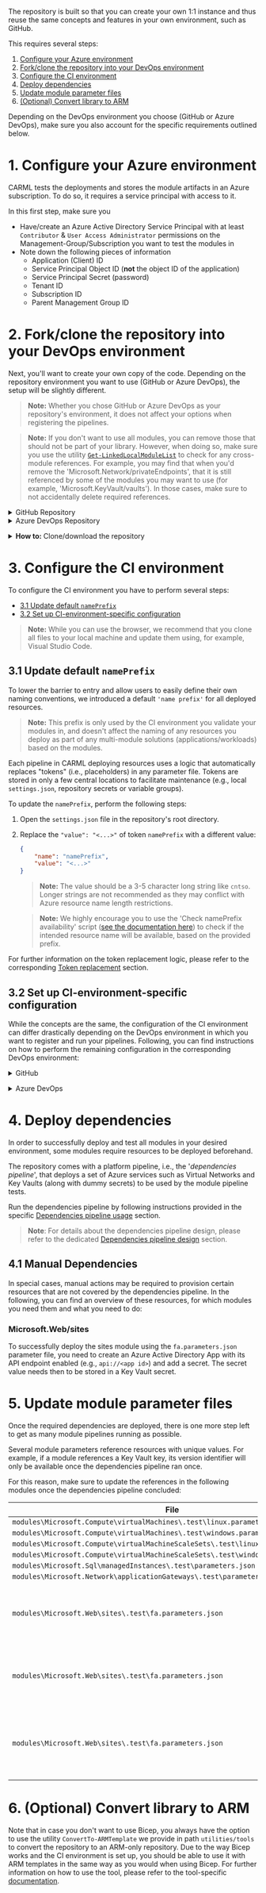 The repository is built so that you can create your own 1:1 instance and thus reuse the same concepts and features in your own environment, such as GitHub.

This requires several steps:

1. [Configure your Azure environment](#1-configure-your-azure-environment)
1. [Fork/clone the repository into your DevOps environment](#2-forkclone-the-repository-into-your-devops-environment)
1. [Configure the CI environment](#3-configure-the-ci-environment)
1. [Deploy dependencies](#4-deploy-dependencies)
1. [Update module parameter files](#5-update-module-parameter-files)
1. [(Optional) Convert library to ARM](#6-optional-convert-library-to-arm)

Depending on the DevOps environment you choose (GitHub or Azure DevOps), make sure you also account for the specific requirements outlined below.

# 1. Configure your Azure environment

CARML tests the deployments and stores the module artifacts in an Azure subscription. To do so, it requires a service principal with access to it.

In this first step, make sure you
- Have/create an Azure Active Directory Service Principal with at least `Contributor` & `User Access Administrator` permissions on the Management-Group/Subscription you want to test the modules in
- Note down the following pieces of information
  - Application (Client) ID
  - Service Principal Object ID (**not** the object ID of the application)
  - Service Principal Secret (password)
  - Tenant ID
  - Subscription ID
  - Parent Management Group ID

# 2. Fork/clone the repository into your DevOps environment

Next, you'll want to create your own copy of the code. Depending on the repository environment you want to use (GitHub or Azure DevOps), the setup will be slightly different.

> **Note:** Whether you chose GitHub or Azure DevOps as your repository's environment, it does not affect your options when registering the pipelines.

> **Note:** If you don't want to use all modules, you can remove those that should not be part of your library. However, when doing so, make sure you use the utility [`Get-LinkedLocalModuleList`](./Getting%20started%20-%20Get%20module%20cross-references) to check for any cross-module references. For example, you may find that when you'd remove the 'Microsoft.Network/privateEndpoints', that it is still referenced by some of the modules you may want to use (for example, 'Microsoft.KeyVault/vaults'). In those cases, make sure to not accidentally delete required references.

<details>
<summary>GitHub Repository</summary>

For GitHub, you have two choices depending on your planned repository visibility:
- In case of a **public** repository, we recommend to create a simple fork into the target organization. As the CARML source repository is public, a fork must be public too.
- If you need a **private** version instead, we recommend you create your target repository, download/clone the CARML repository (ref. 'how to' below) and upload the content to the created target repository
  > **Note:** This disables the feature to 'fetch' from the upstream (CARML) repository. As a result, you have to port upstream updates manually.

</details>

<details>
<summary>Azure DevOps Repository</summary>

For a **private** Azure DevOps git, we recommend you create your target repository, download/clone the CARML repository (ref. 'how to' below) and upload the content to the created target repository.
> **Note:** This disables the feature to 'fetch' from the upstream (CARML) repository. As a result, you have to port upstream updates manually.

</details>

<p><p>

<details>
<summary><b>How to:</b> Clone/download the repository</summary>
To save a local copy of the repository, you can either clone the repository or download it as a `.zip` file.
A clone is a direct reference to the source repository which enables you to pull updates as they happen in the source repository. To achieve this, you have to have `Git` installed and run the following command:

```PowerShell
  git clone 'https://github.com/Azure/ResourceModules.git'
```

from a command-line of your choice (e.g., PowerShell).

If you just want to have a copy of the repository's content, you can instead download it in `.zip` format. You can do this by navigating to the repository folder of your choice (for example, root), then select the `<> Code` button on the top left and click on `Download ZIP` on the opening blade.

 <img src="./media/GettingStarted/cloneDownloadRepo.JPG" alt="How to download repository" height="266">

Alternatively, you can also do the same with a specific release by navigating to the [releases](https://github.com/Azure/ResourceModules/releases) page, scroll to the `'Assets'` section at the bottom end of the release you'd like to get and download the packaged release (as it was when the release was created) with a simple click on the `'Source code'` package (e.g., `Source code (zip)`) itself.

  <img src="./media/SetupEnvironment/downloadZipRelease.png" alt="Download zip" height="150">

</details>

<p>

# 3. Configure the CI environment

To configure the CI environment you have to perform several steps:
- [3.1 Update default `namePrefix`](#31-update-default-nameprefix)
- [3.2 Set up CI-environment-specific configuration](#32-set-up-ci-environment-specific-configuration)

> **Note:** While you can use the browser, we recommend that you clone all files to your local machine and update them using, for example, Visual Studio Code.

## 3.1 Update default `namePrefix`

To lower the barrier to entry and allow users to easily define their own naming conventions, we introduced a default `'name prefix'` for all deployed resources.

> **Note:** This prefix is only used by the CI environment you validate your modules in, and doesn't affect the naming of any resources you deploy as part of any multi-module solutions (applications/workloads) based on the modules.

Each pipeline in CARML deploying resources uses a logic that automatically replaces "tokens" (i.e., placeholders) in any parameter file. Tokens are stored in only a few central locations to facilitate maintenance (e.g., local `settings.json`, repository secrets or variable groups).

To update the `namePrefix`, perform the following steps:

1. Open the `settings.json` file in the repository's root directory.

1. Replace the `"value": "<...>"` of token `namePrefix` with a different value:

    ```json
    {
        "name": "namePrefix",
        "value": "<...>"
    }
    ```
    > **Note:** The value should be a 3-5 character long string like `cntso`. Longer strings are not recommended as they may conflict with Azure resource name length restrictions.

    > **Note:** We highly encourage you to use the 'Check namePrefix availability' script ([see the documentation here](./Getting%20started%20-%20Check%20NamePrefix%20availability)) to check if the intended resource name will be available, based on the provided prefix.

 For further information on the token replacement logic, please refer to the corresponding [Token replacement](./The%20CI%20environment%20-%20Token%20replacement) section.

## 3.2 Set up CI-environment-specific configuration

While the concepts are the same, the configuration of the CI environment can differ drastically depending on the DevOps environment in which you want to register and run your pipelines. Following, you can find instructions on how to perform the remaining configuration in the corresponding DevOps environment:

<details>
<summary>GitHub</summary>

For _GitHub_, you have to perform the following environment-specific steps:
- [3.2.1 Set up secrets](#321-set-up-secrets)
- [3.2.2 Set up variables file](#322-set-up-variables-file)
- [3.2.3 Enable actions](#323-enable-actions)
- [3.2.4 Set R/W Workflow permissions](#324-set-rw-workflow-permissions)

### 3.2.1 Set up secrets

To use the environment's pipelines you should use the information you gathered during the [Azure setup](#1-configure-your-azure-environment) to set up the following repository secrets:

| Secret Name | Example | Description |
| - | - | - |
| `ARM_MGMTGROUP_ID` | `de33a0e7-64d9-4a94-8fe9-b018cedf1e05` | The group ID of the management group to test-deploy modules in. |
| `ARM_SUBSCRIPTION_ID` | `d0312b25-9160-4550-914f-8738d9b5caf5` | The ID of the subscription to test-deploy modules in. |
| `ARM_TENANT_ID` | `9734cec9-4384-445b-bbb6-767e7be6e5ec` | The tenant ID of the Azure Active Directory tenant to test-deploy modules in. |
| `DEPLOYMENT_SP_ID` | `de33a0e7-64d9-4a94-8fe9-b018cedf1e05` | The service principal ID (Object ID) of the principal used as the Azure service connection. Also used for test Role Assignments when modules are being deployed into Azure. |
| `AZURE_CREDENTIALS` | `{"clientId": "4ce8ce4c-cac0-48eb-b815-65e5763e2929", "clientSecret": "<placeholder>", "subscriptionId": "d0312b25-9160-4550-914f-8738d9b5caf5", "tenantId": "9734cec9-4384-445b-bbb6-767e7be6e5ec" }` | The login credentials of the deployment principal used to log into the target Azure environment to test in. The format is described [here](https://github.com/Azure/login#configure-deployment-credentials). |
| `PLATFORM_REPO_UPDATE_PAT` | `<placeholder>` | A private access token (PAT) with enough permissions assigned to it to push into the main branch. This PAT is leveraged by pipelines that automatically generate ReadMe files to keep them up to date. |

<p>

<details>
<summary><b>How to:</b> Add a repository secret to GitHub</summary>

1. Navigate to the repository's `Settings`.

    <img src="./media/SetupEnvironment/forkSettings.png" alt="Navigate to settings" height="100">

1. In the list of settings, expand `Secrets` and select `Actions`. You can create a new repository secret by selecting `New repository secret` on the top right.

    <img src="./media/SetupEnvironment/forkSettingsSecrets.png" alt="Navigate to secrets" height="600">

1. In the opening view, you can create a secret by providing a secret `Name`, a secret `Value`, followed by a click on the `Add secret` button.

    <img src="./media/SetupEnvironment/forkSettingsSecretAdd.png" alt="Add secret" height="600">

</details>

<p>

> Special case: `AZURE_CREDENTIALS`,
> This secret represent the service connection to Azure, and its value is a compressed JSON object that must match the following format:
>
> ```JSON
> {"clientId": "<client_id>", "clientSecret": "<client_secret>", "subscriptionId": "<subscriptionId>", "tenantId": "<tenant_id>" }
> ```
>
> **Make sure you create this object as one continuous string as shown above** - using the information you collected during [Step 1](#1-configure-your-azure-environment). Failing to format the secret as above, causes GitHub to consider each line of the json object as a separate secret string. If you're interested, you can find more information about this object [here](https://github.com/Azure/login#configure-deployment-credentials).

### 3.2.2 Set up variables file

The primary pipeline variable file ([`global.variables.yml`](https://github.com/Azure/ResourceModules/blob/main/global.variables.yml)) hosts the fundamental pipeline configuration. In the file you will find and can configure settings such as:

<details>
<summary>General</summary>

| Variable Name | Example Value | Description |
| - | - | - |
| `location` | `"WestEurope"` | The default location to deploy resources to and store deployment metadata at. If no location is specified in the deploying parameter file, this location is used. |
| `resourceGroupName` | `"validation-rg"` | The resource group to deploy all resources for validation to. |

</details>

<details>
<summary>Template-specs specific (publishing)</summary>

| Variable Name | Example Value | Description |
| - | - | - |
| `templateSpecsRGName` | `"artifacts-rg"` | The resource group to host the created template-specs. |
| `templateSpecsRGLocation` | `"WestEurope"` | The location of the resource group to host the template-specs. Is used to create a new resource group if not yet existing. |
| `templateSpecsDescription` | `"This is a module from the [Common Azure Resource Modules Library]"` | A description to add to the published template specs. |
| `templateSpecsDoPublish` | `"true"` | A central switch to enable/disable publishing to template-specs. |

</details>

<details>
<summary>Private Bicep registry specific (publishing)</summary>

| Variable Name | Example Value | Description |
| - | - | - |
| `bicepRegistryName` | `"adpsxxazacrx001"` | The container registry to publish Bicep templates to. <p> **NOTE:** Must be globally unique. |
| `bicepRegistryRGName` | `"artifacts-rg"` | The resource group of the container registry to publish Bicep templates into. It is used to create a new container registry if not yet existing. |
| `bicepRegistryRgLocation` | `'West Europe'` | The location of the resource group of the container registry to publish Bicep templates into. Is used to create a new resource group if not yet existing. |
| `bicepRegistryDoPublish` | `"true"` | A central switch to enable/disable publishing to the private Bicep registry. |

</details>

<p>

> **NOTE:** If you plan to use the private container registry for Bicep, make sure to update its value in `bicepRegistryName`, as it must be globally unique.

### 3.2.3 Enable actions

Finally, 'GitHub Actions' are disabled by default and hence, must be enabled first.

To do so, perform the following steps:

1. Navigate to the `Actions` tab on the top of the repository page.

1. Next, select '`I understand my workflows, go ahead and enable them`'.

    <img src="./media/SetupEnvironment/actionsEnable.png" alt="Enable Actions" height="380">

### 3.2.4 Set R/W Workflow permissions

To let the workflow engine publish their results into your repository, you have to enable the read / write access for the GitHub actions.

1. Navigate to the `Settings` tab on the top of your repository page.

1. Within the section `Code and automation` click on `Actions` and `General`

1. Make sure to enable `Read and write permissions`

    <img src="./media/SetupEnvironment/workflow_permissions.png" alt="Workflow Permissions">

</details>

<p>

<details>
<summary>Azure DevOps</summary>

For _Azure DevOps_, you have to perform the following environment-specific steps:
- [3.2.1 Set up service connection](#321-set-up-service-connection)
- [3.2.2 Set up secrets in variable group](#322-set-up-secrets-in-variable-group)
- [3.2.3 Set up variables file](#323-set-up-variables-file)
- [3.2.4 Register pipelines](#324-register-pipelines)
- [3.2.5 Azure Artifacts Universal Packages](#325-azure-artifacts-universal-packages)

### 3.2.1 Set up service connection

The service connection must be set up in the project's settings under _Pipelines: Service connections_ (a step by step guide can be found [here](https://docs.microsoft.com/en-us/azure/devops/pipelines/library/service-endpoints?view=azure-devops&tabs=yaml)).

It's name must match the one configured as `serviceConnection` in the [variable file](#323-set-up-variables-file)'s 'General' section.

### 3.2.2 Set up secrets in variable group

The variable group `PLATFORM_VARIABLES` must be set up in Azure DevOps as described [here](https://docs.microsoft.com/en-us/azure/devops/pipelines/library/variable-groups?view=azure-devops&tabs=classic#create-a-variable-group).

Based on the information you gathered in the [Azure setup](#1-configure-your-azure-environment), you must configure the following secrets in the variable group:

| Secret Name | Example | Description |
| - | - | - |
| `ARM_MGMTGROUP_ID` | `de33a0e7-64d9-4a94-8fe9-b018cedf1e05` | The group ID of the management group to test-deploy modules in. |
| `ARM_SUBSCRIPTION_ID` | `d0312b25-9160-4550-914f-8738d9b5caf5` | The ID of the subscription to test-deploy modules in. |
| `ARM_TENANT_ID` | `9734cec9-4384-445b-bbb6-767e7be6e5ec` | The tenant ID of the Azure Active Directory tenant to test-deploy modules in. |
| `DEPLOYMENT_SP_ID` | `de33a0e7-64d9-4a94-8fe9-b018cedf1e05` | The service principal ID (Object ID) of the principal used as the Azure service connection. Also used for test Role Assignments when modules are being deployed into Azure. |

Make sure its name matches the `group` reference used in the module pipelines. For example

```yaml
variables:
  - group: 'PLATFORM_VARIABLES'
```

> **Note:** If you need to use different name than `PLATFORM_VARIABLES`, make sure to search & replace all references with the new name.

### 3.2.3 Set up variables file

The primary pipeline variable file ([`global.variables.yml`](https://github.com/Azure/ResourceModules/blob/main/global.variables.yml)) hosts the fundamental pipeline configuration. In the file, you will find and can configure information such as:

<details>
<summary>General</summary>

| Variable Name | Example Value | Description |
| - | - | - |
| `location` | `'WestEurope'` | The default location to deploy resources to. If no location is specified in the deploying parameter file, this location is used. |
| `resourceGroupName` | `'validation-rg'` | The resource group to deploy all resources for validation into. |
| `serviceConnection` | `'Contoso-Connection'` | The service connection that points to the subscription to test in and publish to. |

</details>

<details>
<summary>Template-specs specific (publishing)</summary>

| Variable Name | Example Value | Description |
| - | - | - |
| `templateSpecsRGName` | `'artifacts-rg'` | The resource group to host the created template-specs. |
| `templateSpecsRGLocation` | `'WestEurope'` | The location of the resource group to host the template-specs. Is used to create a new resource group if not yet existing. |
| `templateSpecsDescription` | `'This is a module from the [Common Azure Resource Modules Library]'` | A description to add to the published template specs. |
| `templateSpecsDoPublish` | `'true'` | A central switch to enable/disable publishing to template-specs. |

</details>

<details>
<summary>Private Bicep registry specific (publishing)</summary>

| Variable Name | Example Value | Description |
| - | - | - |
| `bicepRegistryName` | `'adpsxxazacrx001'` | The container registry to publish Bicep templates to. <p> **NOTE:** Must be globally unique. |
| `bicepRegistryRGName` | `'artifacts-rg'` | The resource group of the container registry to publish Bicep templates to. Is used to create a new container registry if not yet existing. |
| `bicepRegistryRgLocation` | `'West Europe'` | The location of the resource group of the container registry to publish Bicep templates to. Is used to create a new resource group if not yet existing. |
| `bicepRegistryDoPublish` | `'true'` | A central switch to enable/disable publishing to the private Bicep registry. |

</details>

<details>
<summary>Universal packages specific (publishing)</summary>

| Variable Name | Example Value | Description |
| - | - | - |
| `vstsFeedName` | `'ResourceModules'` | The name of the Azure DevOps universal packages feed to publish to. |
| `vstsFeedProject` | `'$(System.TeamProject)'` | The project that hosts the feed. The feed must be created in Azure DevOps ahead of time. |
| `vstsFeedToken` | `'$(System.AccessToken)'` | The token used to publish universal packages into the feed above. |
| `artifactsFeedDoPublish` | `'true'` | A central switch to enable/disable publishing to Universal packages. |

</details>

<p>

> **NOTE:** If you plan to use the private container registry for Bicep, make sure to update its value in `bicepRegistryName` as it must be globally unique.

### 3.2.4 Register pipelines

To use the pipelines that come with the environment in Azure DevOps, you need to register them first. You can either do this manually, or, run the utility `Register-AzureDevOpsPipeline` we provide in `utilities/tools/AzureDevOps`. For further information, please refer to the corresponding [documentation](./Interoperability%20-%20Register%20Azure%20DevOps%20Pipelines).

### 3.2.5 Azure Artifacts Universal Packages

This section will explain what is required to publish the modules to [Azure Artifacts Universal Packages](https://docs.microsoft.com/en-us/azure/devops/artifacts/quickstarts/universal-packages?view=azure-devops). It will also assume you are publishing from Azure DevOps Pipelines.
#### The dependent components are
1. An Azure DevOps organization and project
1. An Azure DevOps artifacts feed
   > Note: The default feed name is `ResourceModules` as configured in the [`global.variables.yml`](https://github.com/Azure/ResourceModules/blob/main/global.variables.yml) file's variable `vstsFeedName`. Update the value here if you want to use a different name, but make sure it matches the name of the artifact feed created in Azure DevOps.
1. An Azure DevOps project to host the artifact feed
   > Note: There are a couple options to consider when setting up an Azure Artifact feed. For example, organization-scoped feeds vs project-scoped feeds. Please see what option suits your needs by reviewing the [feeds](https://docs.microsoft.com/en-us/azure/devops/artifacts/concepts/feeds?view=azure-devops) document first.
1. If you chose the feed to be project-scoped, you will need the Project Build Service account to have `Contributor` access to publish to the Azure Artifacts feed. To set this, follow the [Pipeline permission](https://docs.microsoft.com/en-us/azure/devops/artifacts/feeds/feed-permissions?view=azure-devops#pipelines-permissions) steps.

#### Implementation Guidance
Each `./azuredevops/modulePipelines` YAML pipeline already calls [`/.azuredevops/pipelineTemplates/jobs.publishModule.yml`](https://github.com/Azure/ResourceModules/blob/main/.azuredevops/pipelineTemplates/jobs.publishModule.yml). This YAML template contains a method to `Publish module to artifacts feed` via [`utilities\pipelines\resourcePublish\Publish-ModuleToUniversalArtifactFeed.ps1`](https://github.com/Azure/ResourceModules/blob/main/utilities\pipelines\resourcePublish\Publish-ModuleToUniversalArtifactFeed.ps1).

</details>

<p>

# 4. Deploy dependencies

In order to successfully deploy and test all modules in your desired environment, some modules require resources to be deployed beforehand.

The repository comes with a platform pipeline, i.e., the '*dependencies pipeline*', that deploys a set of Azure services such as Virtual Networks and Key Vaults (along with dummy secrets) to be used by the module pipeline tests.

Run the dependencies pipeline by following instructions provided in the specific [Dependencies pipeline usage](./The%20CI%20environment%20-%20Pipeline%20usage#operate-the-dependencies-pipeline) section.

> **Note**: For details about the dependencies pipeline design, please refer to the dedicated [Dependencies pipeline design](./The%20CI%20environment%20-%20Pipeline%20design#dependencies-pipeline) section.

## 4.1 Manual Dependencies

In special cases, manual actions may be required to provision certain resources that are not covered by the dependencies pipeline. In the following, you can find an overview of these resources, for which modules you need them and what you need to do:

### Microsoft.Web/sites

To successfully deploy the sites module using the `fa.parameters.json` parameter file, you need to create an Azure Active Directory App with its API endpoint enabled (e.g., `api://<app id>`) and add a secret. The secret value needs then to be stored in a Key Vault secret.

# 5. Update module parameter files

Once the required dependencies are deployed, there is one more step left to get as many module pipelines running as possible.

Several module parameters reference resources with unique values. For example, if a module references a Key Vault key, its version identifier will only be available once the dependencies pipeline ran once.

For this reason, make sure to update the references in the following modules once the dependencies pipeline concluded:

| File | Parameter | Notes |
| - | - | - |
| `modules\Microsoft.Compute\virtualMachines\.test\linux.parameters.json` | `extensionDiskEncryptionConfig.value.settings.KeyEncryptionKeyURL` | |
| `modules\Microsoft.Compute\virtualMachines\.test\windows.parameters.json` | `extensionDiskEncryptionConfig.value.settings.KeyEncryptionKeyURL` | |
| `modules\Microsoft.Compute\virtualMachineScaleSets\.test\linux.parameters.json` | `extensionDiskEncryptionConfig.value.settings.KeyEncryptionKeyURL` | |
| `modules\Microsoft.Compute\virtualMachineScaleSets\.test\windows.parameters.json` | `extensionDiskEncryptionConfig.value.settings.KeyEncryptionKeyURL` | |
| `modules\Microsoft.Sql\managedInstances\.test\parameters.json` | `keys.value.uri` | |
| `modules\Microsoft.Network\applicationGateways\.test\parameters.json` | `sslCertificates.value.properties.keyVaultSecretId` | |
| `modules\Microsoft.Web\sites\.test\fa.parameters.json` | `appSettingsKeyValuePairs.value.EASYAUTH_SECRET` | Key Vault secret URI without version |
| `modules\Microsoft.Web\sites\.test\fa.parameters.json` | `authSettingV2Configuration.value.identityProviders.azureActiveDirectory.registration.clientId` | App ID from the Azure Active Directory App |
| `modules\Microsoft.Web\sites\.test\fa.parameters.json` | `authSettingV2Configuration.value.identityProviders.azureActiveDirectory.validation.allowedAudiences` | API endpoint from the Azure Active Directory app |

</details>

# 6. (Optional) Convert library to ARM

Note that in case you don't want to use Bicep, you always have the option to use the utility `ConvertTo-ARMTemplate` we provide in path `utilities/tools` to convert the repository to an ARM-only repository. Due to the way Bicep works and the CI environment is set up, you should be able to use it with ARM templates in the same way as you would when using Bicep. For further information on how to use the tool, please refer to the tool-specific [documentation](./Interoperability%20-%20Bicep%20to%20ARM%20conversion).
